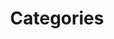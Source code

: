 ---
title: "Categories" 
layout: categories
permalink: /categories/
author_profile: true
sidebar_main: true
---